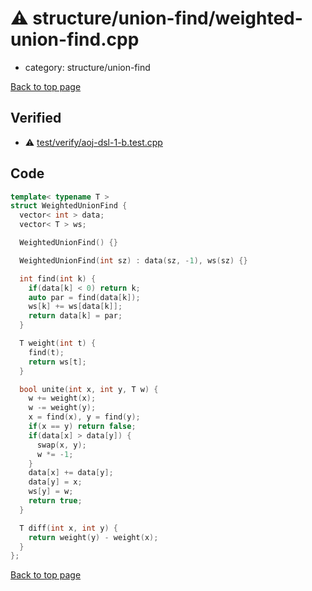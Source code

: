 <!-- mathjax config similar to math.stackexchange -->
<script type="text/javascript" async
  src="https://cdnjs.cloudflare.com/ajax/libs/mathjax/2.7.5/MathJax.js?config=TeX-MML-AM_CHTML">
</script>
<script type="text/x-mathjax-config">
  MathJax.Hub.Config({
    TeX: { equationNumbers: { autoNumber: "AMS" }},
    tex2jax: {
      inlineMath: [ ['$','$'] ],
      processEscapes: true
    },
    "HTML-CSS": { matchFontHeight: false },
    displayAlign: "left",
    displayIndent: "2em"
  });
</script>

<script type="text/javascript" src="https://cdnjs.cloudflare.com/ajax/libs/jquery/3.4.1/jquery.min.js"></script>
<script src="https://cdn.jsdelivr.net/npm/jquery-balloon-js@1.1.2/jquery.balloon.min.js" integrity="sha256-ZEYs9VrgAeNuPvs15E39OsyOJaIkXEEt10fzxJ20+2I=" crossorigin="anonymous"></script>
<script type="text/javascript" src="../../../assets/js/copy-button.js"></script>
<link rel="stylesheet" href="../../../assets/css/copy-button.css" />


# :warning: structure/union-find/weighted-union-find.cpp
* category: structure/union-find


[Back to top page](../../../index.html)



## Verified
* :warning: [test/verify/aoj-dsl-1-b.test.cpp](../../../verify/test/verify/aoj-dsl-1-b.test.cpp.html)


## Code
```cpp
template< typename T >
struct WeightedUnionFind {
  vector< int > data;
  vector< T > ws;

  WeightedUnionFind() {}

  WeightedUnionFind(int sz) : data(sz, -1), ws(sz) {}

  int find(int k) {
    if(data[k] < 0) return k;
    auto par = find(data[k]);
    ws[k] += ws[data[k]];
    return data[k] = par;
  }

  T weight(int t) {
    find(t);
    return ws[t];
  }

  bool unite(int x, int y, T w) {
    w += weight(x);
    w -= weight(y);
    x = find(x), y = find(y);
    if(x == y) return false;
    if(data[x] > data[y]) {
      swap(x, y);
      w *= -1;
    }
    data[x] += data[y];
    data[y] = x;
    ws[y] = w;
    return true;
  }

  T diff(int x, int y) {
    return weight(y) - weight(x);
  }
};

```

[Back to top page](../../../index.html)

